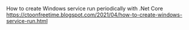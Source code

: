 How to create Windows service run periodically with .Net Core
https://ctoonfreetime.blogspot.com/2021/04/how-to-create-windows-service-run.html
